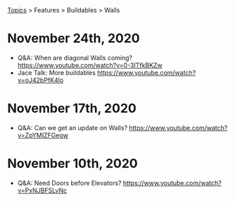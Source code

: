 [Topics](../../../topics.md) > Features > Buildables > Walls

# November 24th, 2020
* Q&A: When are diagonal Walls coming? https://www.youtube.com/watch?v=0-3ITfkBKZw
* Jace Talk: More buildables https://www.youtube.com/watch?v=oJ42bPfK4lo

# November 17th, 2020
* Q&A: Can we get an update on Walls? https://www.youtube.com/watch?v=ZpYMIZFGegw

# November 10th, 2020
* Q&A: Need Doors before Elevators? https://www.youtube.com/watch?v=PxNJBFSLvNc
